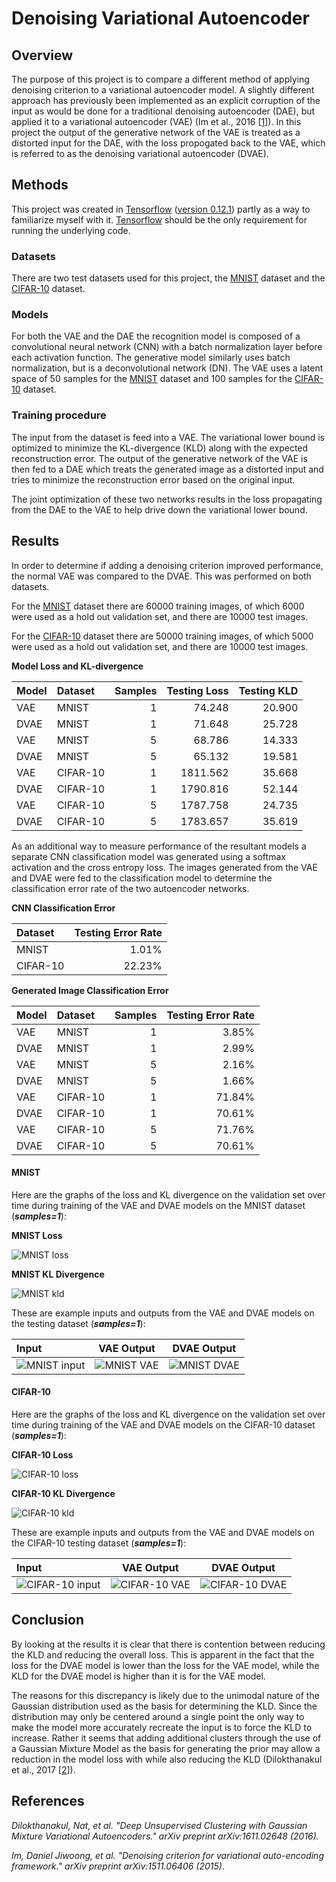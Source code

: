 # Denoising Variational Autoencoder

## Overview

The purpose of this project is to compare a different method of applying
denoising criterion to a variational autoencoder model. A slightly different
approach has previously been implemented as an explicit corruption of the input
as would be done for a traditional denoising autoencoder (DAE), but applied
it to a variational autoencoder (VAE) (Im et al., 2016 \[[1]\]). In this
project the output of the generative network of the VAE is treated as a
distorted input for the DAE, with the loss propogated back to the VAE, which is
referred to as the denoising variational autoencoder (DVAE).

## Methods

This project was created in [Tensorflow] ([version 0.12.1](https://github.com/tensorflow/tensorflow/releases/tag/0.12.1)) partly as a way to
familiarize myself with it. [Tensorflow] should be the only requirement for
running the underlying code.

### Datasets
There are two test datasets used for this project, the [MNIST] dataset and the
[CIFAR-10] dataset.

### Models
For both the VAE and the DAE the recognition model is composed of a
convolutional neural network (CNN) with a batch normalization layer before each
activation function. The generative model similarly uses batch normalization,
but is a deconvolutional network (DN). The VAE uses a latent space of 50
samples for the [MNIST] dataset and 100 samples for the [CIFAR-10] dataset.

### Training procedure
The input from the dataset is feed into a VAE. The variational lower bound is
optimized to minimize the KL-divergence (KLD) along with the expected
reconstruction error. The output of the generative network of the VAE is then
fed to a DAE which treats the generated image as a distorted input and tries to
minimize the reconstruction error based on the original input.

The joint optimization of these two networks results in the loss propagating
from the DAE to the VAE to help drive down the variational lower bound.

## Results
In order to determine if adding a denoising criterion improved performance, the
normal VAE was compared to the DVAE. This was performed on both datasets.

For the [MNIST] dataset there are 60000 training images, of which 6000 were
used as a hold out validation set, and there are 10000 test images.

For the [CIFAR-10] dataset there are 50000 training images, of which 5000 were
used as a hold out validation set, and there are 10000 test images.

**Model Loss and KL-divergence**

| Model |  Dataset | Samples | Testing Loss | Testing KLD |
|:------|:---------|--------:|-------------:|------------:|
|  VAE  |   MNIST  | 1       | 74.248       | 20.900      |
| DVAE  |   MNIST  | 1       | 71.648       | 25.728      |
|  VAE  |   MNIST  | 5       | 68.786       | 14.333      |
| DVAE  |   MNIST  | 5       | 65.132       | 19.581      |
|  VAE  | CIFAR-10 | 1       | 1811.562     | 35.668      |
| DVAE  | CIFAR-10 | 1       | 1790.816     | 52.144      |
|  VAE  | CIFAR-10 | 5       | 1787.758     | 24.735      |
| DVAE  | CIFAR-10 | 5       | 1783.657     | 35.619      |


As an additional way to measure performance of the resultant models a separate
CNN classification model was generated using a softmax activation and the cross
entropy loss. The images generated from the VAE and DVAE were fed to the
classification model to determine the classification error rate of the two
autoencoder networks.

**CNN Classification Error**

|  Dataset | Testing Error Rate |
|:---------|-------------------:|
|   MNIST  | 1.01%              |
| CIFAR-10 | 22.23%             |

**Generated Image Classification Error**

| Model |  Dataset | Samples | Testing Error Rate |
|:------|:---------|--------:|-------------------:|
|  VAE  |   MNIST  | 1       | 3.85%              |
| DVAE  |   MNIST  | 1       | 2.99%              |
|  VAE  |   MNIST  | 5       | 2.16%              |
| DVAE  |   MNIST  | 5       | 1.66%              |
|  VAE  | CIFAR-10 | 1       | 71.84%             |
| DVAE  | CIFAR-10 | 1       | 70.61%             |
|  VAE  | CIFAR-10 | 5       | 71.76%             |
| DVAE  | CIFAR-10 | 5       | 70.61%             |


#### MNIST
Here are the graphs of the loss and KL divergence on the validation set over
time during training of the VAE and DVAE models on the MNIST dataset
(***samples=1***):

**MNIST Loss**

![MNIST loss](images/mnist/loss.png "MNIST loss")

**MNIST KL Divergence**

![MNIST kld](images/mnist/kld.png "MNIST KL divergence")

These are example inputs and outputs from the VAE and DVAE models on the
testing dataset (***samples=1***):

| Input       | VAE Output | DVAE Output |
|:------------|------------|-------------|
| ![MNIST input](images/mnist/input.png "MNIST Input Image") | ![MNIST VAE](images/mnist/vae.png "MNIST VAE")  | ![MNIST DVAE](images/mnist/dvae.png "MNIST DVAE")  |


#### CIFAR-10
Here are the graphs of the loss and KL divergence on the validation set over
time during training of the VAE and DVAE models on the CIFAR-10 dataset
(***samples=1***):

**CIFAR-10 Loss**

![CIFAR-10 loss](images/cifar10/loss.png "CIFAR-10 loss")

**CIFAR-10 KL Divergence**

![CIFAR-10 kld](images/cifar10/kld.png "CIFAR-10 KL divergence")

These are example inputs and outputs from the VAE and DVAE models on the
CIFAR-10 testing dataset (***samples=1***):

| Input          | VAE Output   | DVAE Output   |
|:---------------|--------------|---------------|
| ![CIFAR-10 input](images/cifar10/input.png "CIFAR-10 Input Image") | ![CIFAR-10 VAE](images/cifar10/vae.png "CIFAR-10 VAE") | ![CIFAR-10 DVAE](images/cifar10/dvae.png "CIFAR-10 DVAE") |


## Conclusion

By looking at the results it is clear that there is contention between reducing
the KLD and reducing the overall loss. This is apparent in the fact that the
loss for the DVAE model is lower than the loss for the VAE model, while the KLD
for the DVAE model is higher than it is for the VAE model.

The reasons for this discrepancy is likely due to the unimodal nature of the
Gaussian distribution used as the basis for determining the KLD. Since the
distribution may only be centered around a single point the only way to make
the model more accurately recreate the input is to force the KLD to increase.
Rather it seems that adding additional clusters through the use of a Gaussian
Mixture Model as the basis for generating the prior may allow a reduction in
the model loss with while also reducing the KLD (Dilokthanakul et al., 2017
\[[2]\]).

## References

<cite>Dilokthanakul, Nat, et al. "Deep Unsupervised Clustering with Gaussian Mixture Variational Autoencoders." arXiv preprint arXiv:1611.02648 (2016).</cite>

<cite>Im, Daniel Jiwoong, et al. "Denoising criterion for variational auto-encoding framework." arXiv preprint arXiv:1511.06406 (2015).</cite>

[MNIST]: http://yann.lecun.com/exdb/mnist/
[CIFAR-10]: https://www.cs.toronto.edu/~kriz/cifar.html
[Tensorflow]: https://www.tensorflow.org
[1]: https://arxiv.org/abs/1511.06406
[2]: https://arxiv.org/abs/1611.02648
